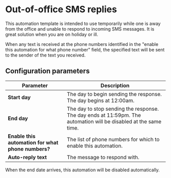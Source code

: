 # Out-of-office SMS replies

This automation template is intended to use temporarily while one is away from the office and unable to respond to incoming SMS messages. It is great solution when you are on holiday or ill. 

When any text is received at the phone numbers identified in the "enable this automation for what phone number" field, the specified text will be sent to the sender of the text you received.

## Configuration parameters

| Parameter | Description |
|-|-|
| **Start day** | The day to begin sending the response. The day begins at 12:00am. |
| **End day** | The day to stop sending the response. The day ends at 11:59pm. The automation will be disabled at the same time. |
| **Enable this automation for what phone numbers?** | The list of phone numbers for which to enable this automation. |
| **Auto-reply text** | The message to respond with. |

When the end date arrives, this automation will be disabled automatically.
 
